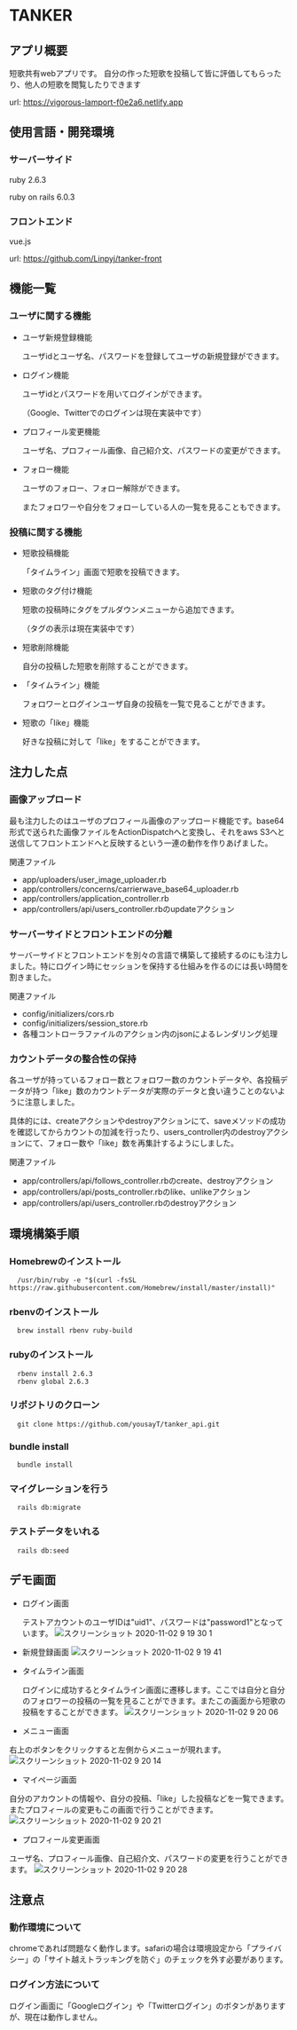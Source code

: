 # TANKER

## アプリ概要
短歌共有webアプリです。
自分の作った短歌を投稿して皆に評価してもらったり、他人の短歌を閲覧したりできます

url: https://vigorous-lamport-f0e2a6.netlify.app
## 使用言語・開発環境
### サーバーサイド
ruby 2.6.3 

ruby on rails 6.0.3

### フロントエンド
vue.js  

url: https://github.com/Linpyj/tanker-front

## 機能一覧
### ユーザに関する機能
- ユーザ新規登録機能

  ユーザidとユーザ名、パスワードを登録してユーザの新規登録ができます。
- ログイン機能

  ユーザidとパスワードを用いてログインができます。
  
  （Google、Twitterでのログインは現在実装中です）
- プロフィール変更機能

  ユーザ名、プロフィール画像、自己紹介文、パスワードの変更ができます。
 
- フォロー機能

  ユーザのフォロー、フォロー解除ができます。
  
  またフォロワーや自分をフォローしている人の一覧を見ることもできます。

### 投稿に関する機能
- 短歌投稿機能

  「タイムライン」画面で短歌を投稿できます。
- 短歌のタグ付け機能

  短歌の投稿時にタグをプルダウンメニューから追加できます。
  
  （タグの表示は現在実装中です）
- 短歌削除機能

  自分の投稿した短歌を削除することができます。
- 「タイムライン」機能

  フォロワーとログインユーザ自身の投稿を一覧で見ることができます。
- 短歌の「like」機能

  好きな投稿に対して「like」をすることができます。

## 注力した点
### 画像アップロード
最も注力したのはユーザのプロフィール画像のアップロード機能です。base64形式で送られた画像ファイルをActionDispatchへと変換し、それをaws S3へと送信してフロントエンドへと反映するという一連の動作を作りあげました。

関連ファイル
- app/uploaders/user_image_uploader.rb
- app/controllers/concerns/carrierwave_base64_uploader.rb
- app/controllers/application_controller.rb
- app/controllers/api/users_controller.rbのupdateアクション
### サーバーサイドとフロントエンドの分離
サーバーサイドとフロントエンドを別々の言語で構築して接続するのにも注力しました。特にログイン時にセッションを保持する仕組みを作るのには長い時間を割きました。

関連ファイル
- config/initializers/cors.rb
- config/initializers/session_store.rb
- 各種コントローラファイルのアクション内のjsonによるレンダリング処理
### カウントデータの整合性の保持
各ユーザが持っているフォロー数とフォロワー数のカウントデータや、各投稿データが持つ「like」数のカウントデータが実際のデータと食い違うことのないように注意しました。

具体的には、createアクションやdestroyアクションにて、saveメソッドの成功を確認してからカウントの加減を行ったり、users_controller内のdestroyアクションにて、フォロー数や「like」数を再集計するようにしました。

関連ファイル
- app/controllers/api/follows_controller.rbのcreate、destroyアクション
- app/controllers/api/posts_controller.rbのlike、unlikeアクション
- app/controllers/api/users_controller.rbのdestroyアクション
## 環境構築手順
### Homebrewのインストール
      /usr/bin/ruby -e "$(curl -fsSL https://raw.githubusercontent.com/Homebrew/install/master/install)"
### rbenvのインストール
      brew install rbenv ruby-build
### rubyのインストール
      rbenv install 2.6.3
      rbenv global 2.6.3
### リポジトリのクローン
      git clone https://github.com/yousayT/tanker_api.git
### bundle install
      bundle install
### マイグレーションを行う
      rails db:migrate
### テストデータをいれる
      rails db:seed
## デモ画面
- ログイン画面

  テストアカウントのユーザIDは"uid1"、パスワードは"password1"となっています。
![スクリーンショット 2020-11-02 9 19 30 1](https://user-images.githubusercontent.com/68543627/97819585-dd901900-1cec-11eb-9080-73e439b62f56.png)

- 新規登録画面
![スクリーンショット 2020-11-02 9 19 41](https://user-images.githubusercontent.com/68543627/97819586-dec14600-1cec-11eb-8589-6b127ea08015.png)
- タイムライン画面

  ログインに成功するとタイムライン画面に遷移します。ここでは自分と自分のフォロワーの投稿の一覧を見ることができます。またこの画面から短歌の投稿をすることができます。
![スクリーンショット 2020-11-02 9 20 06](https://user-images.githubusercontent.com/68543627/97819587-df59dc80-1cec-11eb-985c-87a7e85f35df.png)
- メニュー画面

右上のボタンをクリックすると左側からメニューが現れます。
![スクリーンショット 2020-11-02 9 20 14](https://user-images.githubusercontent.com/68543627/97819588-dff27300-1cec-11eb-958f-b2ace426cf18.png)
- マイページ画面

自分のアカウントの情報や、自分の投稿、「like」した投稿などを一覧できます。またプロフィールの変更もこの画面で行うことができます。
![スクリーンショット 2020-11-02 9 20 21](https://user-images.githubusercontent.com/68543627/97819589-e08b0980-1cec-11eb-8b55-0e191590e277.png)
- プロフィール変更画面

ユーザ名、プロフィール画像、自己紹介文、パスワードの変更を行うことができます。
![スクリーンショット 2020-11-02 9 20 28](https://user-images.githubusercontent.com/68543627/97819699-a2dab080-1ced-11eb-969b-a374649f50fd.png)

## 注意点
### 動作環境について
chromeであれば問題なく動作します。safariの場合は環境設定から「プライバシー」の「サイト越えトラッキングを防ぐ」のチェックを外す必要があります。
### ログイン方法について
ログイン画面に「Googleログイン」や「Twitterログイン」のボタンがありますが、現在は動作しません。


